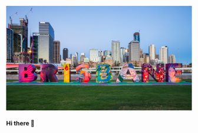 ![Photo of Brisbane](https://github.com/luisfers5/luisfers5/blob/main/Imagenes/Brisbane%20(5).jpg)


### Hi there 👋

